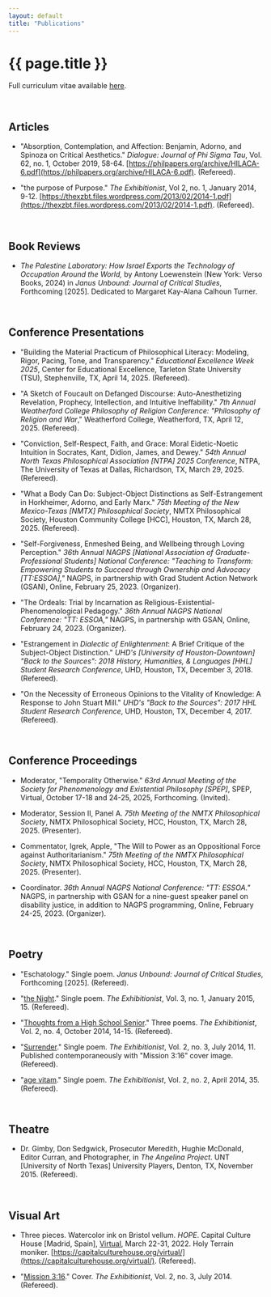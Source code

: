 ```yaml
---
layout: default
title: "Publications"
---
```


# {{ page.title }}


Full curriculum vitae available [here](/assets/pdfs/hillj-cv-2025.pdf).

<br>


## Articles

* "Absorption, Contemplation, and Affection: Benjamin, Adorno, and Spinoza on Critical Aesthetics." *Dialogue: Journal of Phi Sigma Tau*, Vol. 62, no. 1, October 2019, 58-64. [https://philpapers.org/archive/HILACA-6.pdf](https://philpapers.org/archive/HILACA-6.pdf). (Refereed).

* "the purpose of Purpose." *The Exhibitionist*, Vol 2, no. 1, January 2014, 9-12. [https://thexzbt.files.wordpress.com/2013/02/2014-1.pdf](https://thexzbt.files.wordpress.com/2013/02/2014-1.pdf). (Refereed).

<br>


## Book Reviews

* *The Palestine Laboratory: How Israel Exports the Technology of Occupation Around the World,* by Antony Loewenstein (New York: Verso Books, 2024) in *Janus Unbound: Journal of Critical Studies*, Forthcoming [2025]. Dedicated to Margaret Kay-Alana Calhoun Turner.

<br>


## Conference Presentations

* "Building the Material Practicum of Philosophical Literacy: Modeling, Rigor, Pacing, Tone, and Transparency." *Educational Excellence Week 2025*, Center for Educational Excellence, Tarleton State University (TSU), Stephenville, TX, April 14, 2025. (Refereed).

* "A Sketch of Foucault on Defanged Discourse: Auto-Anesthetizing Revelation, Prophecy, Intellection, and Intuitive Ineffability." *7th Annual Weatherford College Philosophy of Religion Conference: "Philosophy of Religion and War*," Weatherford College, Weatherford, TX, April 12, 2025. (Refereed).

* "Conviction, Self-Respect, Faith, and Grace: Moral Eidetic-Noetic Intuition in Socrates, Kant, Didion, James, and Dewey." *54th Annual North Texas Philosophical Association [NTPA] 2025 Conference*, NTPA, The University of Texas at Dallas, Richardson, TX, March 29, 2025. (Refereed).

* "What a Body Can Do: Subject-Object Distinctions as Self-Estrangement in Horkheimer, Adorno, and Early Marx." *75th Meeting of the New Mexico-Texas [NMTX] Philosophical Society*, NMTX Philosophical Society, Houston Community College [HCC], Houston, TX, March 28, 2025. (Refereed).

* "Self-Forgiveness, Enmeshed Being, and Wellbeing through Loving Perception." *36th Annual NAGPS [National Association of Graduate-Professional Students] National Conference: "Teaching to Transform: Empowering Students to Succeed through Ownership and Advocacy [TT:ESSOA],"* NAGPS, in partnership with Grad Student Action Network (GSAN), Online, February 25, 2023. (Organizer).

* "The Ordeals: Trial by Incarnation as Religious-Existential-Phenomenological Pedagogy." *36th Annual NAGPS National Conference: "TT: ESSOA,"* NAGPS, in partnership with GSAN, Online, February 24, 2023. (Organizer).

* "Estrangement in *Dialectic of Enlightenment*: A Brief Critique of the Subject-Object Distinction." *UHD's [University of Houston-Downtown] "Back to the Sources": 2018 History, Humanities, & Languages [HHL] Student Research Conference*, UHD, Houston, TX, December 3, 2018. (Refereed).

* "On the Necessity of Erroneous Opinions to the Vitality of Knowledge: A Response to John Stuart Mill." *UHD's "Back to the Sources": 2017 HHL Student Research Conference*, UHD, Houston, TX, December 4, 2017. (Refereed).

<br>


## Conference Proceedings

* Moderator, "Temporality Otherwise." *63rd Annual Meeting of the Society for Phenomenology and Existential Philosophy [SPEP]*, SPEP, Virtual, October 17-18 and 24-25, 2025, Forthcoming. (Invited).

* Moderator, Session II, Panel A. *75th Meeting of the NMTX Philosophical Society*, NMTX Philosophical Society, HCC, Houston, TX, March 28, 2025. (Presenter).

* Commentator, Igrek, Apple, "The Will to Power as an Oppositional Force against Authoritarianism." *75th Meeting of the NMTX Philosophical Society*, NMTX Philosophical Society, HCC, Houston, TX, March 28, 2025. (Presenter).

* Coordinator. *36th Annual NAGPS National Conference: "TT: ESSOA."* NAGPS, in partnership with GSAN for a nine-guest speaker panel on disability justice, in addition to NAGPS programming, Online, February 24-25, 2023. (Organizer).

<br>


## Poetry

* "Eschatology." Single poem. *Janus Unbound: Journal of Critical Studies*, Forthcoming [2025]. (Refereed).

* "[the Night](https://thexzbt.files.wordpress.com/2013/02/2015-1.pdf)." Single poem. *The Exhibitionist*, Vol. 3, no. 1, January 2015, 15. (Refereed).

* "[Thoughts from a High School Senior](https://thexzbt.files.wordpress.com/2014/10/2014-4.pdf)." Three poems. *The Exhibitionist*, Vol. 2, no. 4, October 2014, 14-15. (Refereed).

* "[Surrender](https://thexzbt.files.wordpress.com/2013/02/2014-3.pdf)." Single poem. *The Exhibitionist*, Vol. 2, no. 3, July 2014, 11. Published contemporaneously with "Mission 3:16" cover image. (Refereed).

* "[age vitam](https://thexzbt.files.wordpress.com/2013/02/2014-2.pdf)." Single poem. *The Exhibitionist*, Vol. 2, no. 2, April 2014, 35. (Refereed).

<br>


## Theatre

* Dr. Gimby, Don Sedgwick, Prosecutor Meredith, Hughie McDonald, Editor Curran, and Photographer, in *The Angelina Project*. UNT [University of North Texas] University Players, Denton, TX, November 2015. (Refereed).

<br>


## Visual Art

* Three pieces. Watercolor ink on Bristol vellum. *HOPE*. Capital Culture House [Madrid, Spain], [Virtual](https://www.instagram.com/p/Cbk5yWIK9DC/?utm_source=ig_web_copy_link&igsh=MzRlODBiNWFlZA==), March 22-31, 2022. Holy Terrain moniker. [https://capitalculturehouse.org/virtual/](https://capitalculturehouse.org/virtual/). (Refereed).

* "[Mission 3:16](https://thexzbt.files.wordpress.com/2013/02/2014-3.pdf)." Cover. *The Exhibitionist*, Vol. 2, no. 3, July 2014. (Refereed).
